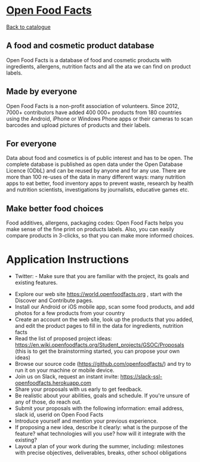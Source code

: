 
# [Open Food Facts](https://world.openfoodfacts.org)

[Back to catalogue](../README.md#open-food-facts)

## A food and cosmetic product database ##

Open Food Facts is a database of food and cosmetic products with ingredients, allergens, nutrition facts and all the ata we can find on product labels.

## Made by everyone ##

Open Food Facts is a non-profit association of volunteers.
Since 2012, 7000+ contributors have added 400 000+ products from 180 countries using the Android, iPhone or Windows Phone apps or their cameras to scan barcodes and upload pictures of products and their labels.

## For everyone ##

Data about food and cosmetics is of public interest and has to be open. The complete database is published as open data under the Open Database Licence (ODbL) and can be reused by anyone and for any use. There are more than 100 re-uses of the data in many different ways: many nutrition apps to eat better, food inventory apps to prevent waste, research by health and nutrition scientists, investigations by journalists, educative games etc.

## Make better food choices ##
Food additives, allergens, packaging codes: Open Food Facts helps you make sense of the fine print on products labels. Also, you can easily compare products in 3-clicks, so that you can make more informed choices.

# Application Instructions

* Twitter: - Make sure that you are familiar with the project, its goals and existing features. 
- Explore our web site https://world.openfoodfacts.org , start with the Discover and Contribute pages.
- Install our Android or iOS mobile app, scan some food products, and add photos for a few products from your country
- Create an account on the web site, look up the products that you added, and edit the product pages to fill in the data for ingredients, nutrition facts
- Read the list of proposed project ideas: https://en.wiki.openfoodfacts.org/Student_projects/GSOC/Proposals (this is to get the brainstorming started, you can propose your own ideas)
- Browse our source code (https://github.com/openfoodfacts/) and try to run it on your machine or mobile device. 
- Join us on Slack, request an instant invite: https://slack-ssl-openfoodfacts.herokuapp.com
- Share your proposals with us early to get feedback.
- Be realistic about your abilities, goals and schedule. If you're unsure of any of those, do reach out.
- Submit your proposals with the following information: email address, slack id, userid on Open Food Facts
- Introduce yourself and mention your previous experience.
- If proposing a new idea, describe it clearly: what is the purpose of the feature? what technologies will you use? how will it integrate with the existing?
- Layout a plan of your work during the summer, including: milestones with precise objectives, deliverables, breaks, other school obligations